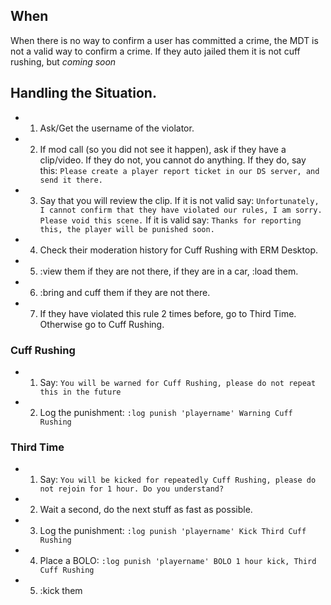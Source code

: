 ## When
When there is no way to confirm a user has committed a crime, the MDT is not a valid way to confirm a crime. If they auto jailed them it is not cuff rushing, but *coming soon*

## Handling the Situation.
* 1. Ask/Get the username of the violator.
* 2. If mod call (so you did not see it happen), ask if they have a clip/video. If they do not, you cannot do anything. If they do, say this: ```Please create a player report ticket in our DS server, and send it there.```
* 3. Say that you will review the clip. If it is not valid say: ```Unfortunately, I cannot confirm that they have violated our rules, I am sorry. Please void this scene.``` If it is valid say: ```Thanks for reporting this, the player will be punished soon.```
* 4. Check their moderation history for Cuff Rushing with ERM Desktop.
* 5. :view them if they are not there, if they are in a car, :load them.
* 6. :bring and cuff them if they are not there.
* 7. If they have violated this rule 2 times before, go to Third Time. Otherwise go to Cuff Rushing.

### Cuff Rushing
* 1. Say: ```You will be warned for Cuff Rushing, please do not repeat this in the future```
* 2. Log the punishment: ```:log punish 'playername' Warning Cuff Rushing```

### Third Time
* 1. Say:  ```You will be kicked for repeatedly Cuff Rushing, please do not rejoin for 1 hour. Do you understand?```
* 2. Wait a second, do the next stuff as fast as possible.
* 3. Log the punishment: ```:log punish 'playername' Kick Third Cuff Rushing```
* 4. Place a BOLO: ```:log punish 'playername' BOLO 1 hour kick, Third Cuff Rushing```
* 5. :kick them

